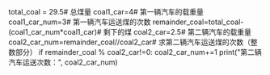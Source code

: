 total_coal = 29.5# 总煤量
coal1_car=4# 第一辆汽车的载重量
coal1_car_num=3# 第一辆汽车运送煤的次数
remainder_coal=total_coal-(coal1_car_num*coal1_car)# 剩下的煤
coal2_car=2.5# 第二辆汽车的载重量
coal2_car_num=remainder_coal//coal2_car# 求第二辆汽车运送煤的次数（整数部分）
if remainder_coal % coal2_car!=0:
    coal2_car_num+=1
print("第二辆汽车运送次数：", coal2_car_num)
